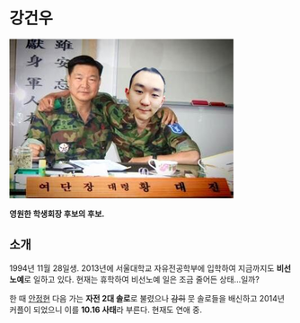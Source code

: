 # 강건우  

![](./Images/KGW/여단장강건우.jpeg)  

**영원한 학생회장 후보의 후보.**

## 소개

1994년 11월 28일생. 2013년에 서울대학교 자유전공학부에 입학하여 지금까지도 **비선노예**로 일하고 있다. 현재는 휴학하여 비선노예 일은 조금 줄어든 상태...일까?  

한 때 [안정현](./안정현/README.md) 다음 가는 **자전 2대 솔로**로 불렸으나 ~~감히~~ 뭇 솔로들을 배신하고 2014년 커플이 되었으니 이를 **10.16 사태**라 부른다. 현재도 연애 중.
